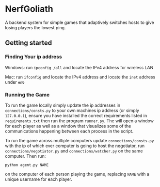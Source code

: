 # NerfGoliath
A backend system for simple games that adaptively switches hosts to give losing players the lowest ping.

## Getting started

### Finding Your ip address
Windows: run `ipconfig /all`  and locate the IPv4 address for wireless LAN

Mac: run `ifconfig` and locate the IPv4 address and locate the `inet` address under `en0`

### Running the Game

To run the game locally simply update the ip addresses in `connections/consts.py` to your own machines ip address (or simply `127.0.0.1`), ensure you have installed the correct requirements listed in `requirements.txt` then run the program `runner.py`. The will open a window for each player as well as a window that visualizes some of the communications happening between each process in the script.

To run the game across multiple computers update `connections/consts.py` with the ip of which ever computer is going to host the negotiator, run `connections/negotiator.py` and `connections/watcher.py` on the same computer. Then run:
```
python agent.py NAME
```
on the computer of each person playing the game, replacing `NAME` with a unique username for each player.
